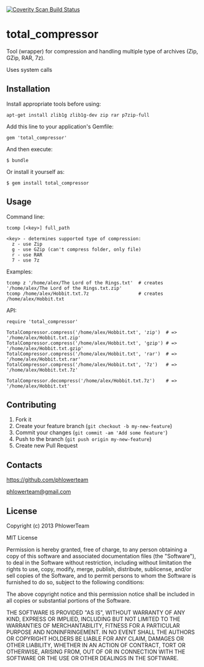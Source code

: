 [![Coverity Scan Build Status](https://scan.coverity.com/projects/10368/badge.svg)](https://scan.coverity.com/projects/phlowerteam-total_compressor)

total_compressor
================

Tool (wrapper) for compression and handling multiple type of archives (Zip, GZip, RAR, 7z).

Uses system calls

## Installation

Install appropriate tools before using:

    apt-get install zlib1g zlib1g-dev zip rar p7zip-full

Add this line to your application's Gemfile:

    gem 'total_compressor'

And then execute:

    $ bundle

Or install it yourself as:

    $ gem install total_compressor

## Usage

Command line:

    tcomp [<key>] full_path
    
    <key> - determines supported type of compression:
      z - use Zip
      g - use GZip (can't compress folder, only file)
      r - use RAR
      7 - use 7z

Examples:

    tcomp z '/home/alex/The Lord of the Rings.txt'  # creates '/home/alex/The Lord of the Rings.txt.zip'
    tcomp /home/alex/Hobbit.txt.7z                  # creates /home/alex/Hobbit.txt

API:

    require 'total_compressor'

    TotalCompressor.compress('/home/alex/Hobbit.txt', 'zip')  # => '/home/alex/Hobbit.txt.zip'
    TotalCompressor.compress('/home/alex/Hobbit.txt', 'gzip') # => '/home/alex/Hobbit.txt.gzip'
    TotalCompressor.compress('/home/alex/Hobbit.txt', 'rar')  # => '/home/alex/Hobbit.txt.rar'
    TotalCompressor.compress('/home/alex/Hobbit.txt', '7z')   # => '/home/alex/Hobbit.txt.7z'

    TotalCompressor.decompress('/home/alex/Hobbit.txt.7z')    # => '/home/alex/Hobbit.txt'

## Contributing

1. Fork it
2. Create your feature branch (`git checkout -b my-new-feature`)
3. Commit your changes (`git commit -am 'Add some feature'`)
4. Push to the branch (`git push origin my-new-feature`)
5. Create new Pull Request

## Contacts

https://github.com/phlowerteam

phlowerteam@gmail.com

## License

Copyright (c) 2013 PhlowerTeam

MIT License

Permission is hereby granted, free of charge, to any person obtaining
a copy of this software and associated documentation files (the
"Software"), to deal in the Software without restriction, including
without limitation the rights to use, copy, modify, merge, publish,
distribute, sublicense, and/or sell copies of the Software, and to
permit persons to whom the Software is furnished to do so, subject to
the following conditions:

The above copyright notice and this permission notice shall be
included in all copies or substantial portions of the Software.

THE SOFTWARE IS PROVIDED "AS IS", WITHOUT WARRANTY OF ANY KIND,
EXPRESS OR IMPLIED, INCLUDING BUT NOT LIMITED TO THE WARRANTIES OF
MERCHANTABILITY, FITNESS FOR A PARTICULAR PURPOSE AND
NONINFRINGEMENT. IN NO EVENT SHALL THE AUTHORS OR COPYRIGHT HOLDERS BE
LIABLE FOR ANY CLAIM, DAMAGES OR OTHER LIABILITY, WHETHER IN AN ACTION
OF CONTRACT, TORT OR OTHERWISE, ARISING FROM, OUT OF OR IN CONNECTION
WITH THE SOFTWARE OR THE USE OR OTHER DEALINGS IN THE SOFTWARE.
